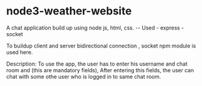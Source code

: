# node3-weather-website
A chat application build up using node js, html, css.
-- Used 
    - express
    - socket
    
To buildup client and server bidirectional connection , socket npm module is used here.

Description: To use the app, the user has to enter his username and chat room and (this are mandatory fields), After entering this fields, the user can chat with some 
othe user who is logged in to same chat room.
